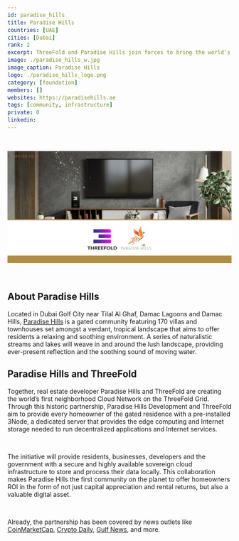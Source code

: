 ```yaml
---
id: paradise_hills
title: Paradise Hills
countries: [UAE]
cities: [Dubai]
rank: 2
excerpt: ThreeFold and Paradise Hills join forces to bring the world’s largest decentralized Internet Cloud powered by the ThreeFold Blockchain into homes.
image: ./paradise_hills_w.jpg
image_caption: Paradise Hills
logo: ./paradise_hills_logo.png
category: [foundation]
members: []
websites: https://paradisehills.ae
tags: [community, infrastructure]
private: 0
linkedin: 
---
```


<br/>

![Paradise Hills](./paradise_hills_image.png)

<br/>

## About Paradise Hills

Located in Dubai Golf City near Tilal Al Ghaf, Damac Lagoons and Damac Hills, [Paradise Hills](https://paradisehills.ae) is a gated community featuring 170 villas and townhouses set amongst a verdant, tropical landscape that aims to offer residents a relaxing and soothing environment. A series of naturalistic streams and lakes will weave in and around the lush landscape, providing ever-present reflection and the soothing sound of moving water.

## Paradise Hills and ThreeFold

Together, real estate developer Paradise Hills and ThreeFold are creating the world’s first neighborhood Cloud Network on the ThreeFold Grid. Through this historic partnership, Paradise Hills Development and ThreeFold aim to provide every homeowner of the gated residence with a pre-installed 3Node, a dedicated server that provides the edge computing and Internet storage needed to run decentralized applications and Internet services. 

<br/>

The initiative will provide residents, businesses, developers and the government with a secure and highly available sovereign cloud infrastructure to store and process their data locally. This collaboration makes Paradise Hills the first community on the planet to offer homeowners ROI in the form of not just capital appreciation and rental returns, but also a valuable digital asset.

<br/>

Already, the partnership has been covered by news outlets like [CoinMarketCap](https://coinmarketcap.com/headlines/news/threefold-is-bringing-the-power-of-blockchain-and-the-decentralized-cloud-to-a-dubai-neighborhood/), [Crypto Daily](https://cryptodaily.co.uk/2022/03/threefold-is-bringing-the-power-of-blockchain-and-the-decentralized-cloud-to-a-dubai-neighborhood), [Gulf News](https://gulfnews.com/business/property/dubai-project-to-get-uaes-first-neighborhood-cloud-1.86253239), and more.
